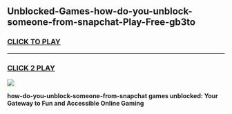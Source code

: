 
## Unblocked-Games-how-do-you-unblock-someone-from-snapchat-Play-Free-gb3to
<h3>
<a href="https://premium76.site?title=how-do-you-unblock-someone-from-snapchat&ref=18A1">CLICK TO PLAY</a></h3>
<hr>

<h3>
<a href="https://premium76.site?title=how-do-you-unblock-someone-from-snapchat&ref=18A1">CLICK 2 PLAY</a>
  
</h3>

<a href="https://premium76.site?title=how-do-you-unblock-someone-from-snapchat&ref=18A1"><img src="https://clearcache.store/games.png"></a>


**how-do-you-unblock-someone-from-snapchat games unblocked: Your Gateway to Fun and Accessible Online Gaming**
